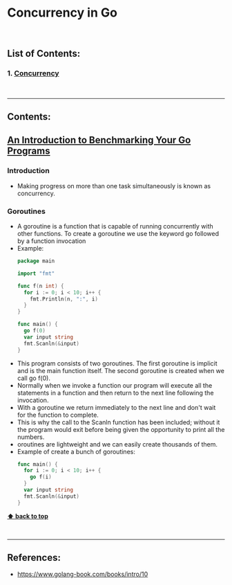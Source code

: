 # Concurrency in Go

</br>

## List of Contents:
### 1. [Concurrency](#content-1)


</br>

---

## Contents:

## [An Introduction to Benchmarking Your Go Programs](https://www.golang-book.com/books/intro/10) <span id="content-1"></span>

### Introduction
- Making progress on more than one task simultaneously is known as concurrency.

### Goroutines
- A goroutine is a function that is capable of running concurrently with other functions. To create a goroutine we use the keyword go followed by a function invocation
- Example:
  ```go
  package main

  import "fmt"

  func f(n int) {
    for i := 0; i < 10; i++ {
      fmt.Println(n, ":", i)
    }
  }

  func main() {
    go f(0)
    var input string
    fmt.Scanln(&input)
  }
  ```
- This program consists of two goroutines. The first goroutine is implicit and is the main function itself. The second goroutine is created when we call go f(0).
- Normally when we invoke a function our program will execute all the statements in a function and then return to the next line following the invocation.
- With a goroutine we return immediately to the next line and don't wait for the function to complete.
- This is why the call to the Scanln function has been included; without it the program would exit before being given the opportunity to print all the numbers.
- oroutines are lightweight and we can easily create thousands of them.
- Example of create a bunch of goroutines:
  ```go
  func main() {
    for i := 0; i < 10; i++ {
      go f(i)
    }
    var input string
    fmt.Scanln(&input)
  }
  ```



**[⬆ back to top](#list-of-contents)**

</br>

---


## References:
- https://www.golang-book.com/books/intro/10